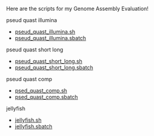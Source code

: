 Here are the scripts for my Genome Assembly Evaluation!

pseud quast illumina
* [pseud_quast_illumina.sh](https://github.com/biol726314/Biol5263/blob/main/Scripts/GenomeEvalScripts/pseud_quast_illumina.sh)
* [pseud_quast_illumina.sbatch](https://github.com/biol726314/Biol5263/blob/main/Scripts/GenomeEvalScripts/psued_quast_illumina.sbatch)

pseud quast short long
* [pseud_quast_short_long.sh](https://github.com/biol726314/Biol5263/blob/main/Scripts/GenomeEvalScripts/pseud_quast_short_long.sh)
* [pseud_quast_short_long.sbatch](https://github.com/biol726314/Biol5263/blob/main/Scripts/GenomeEvalScripts/pseud_quast_short_long.sbatch)

pseud quast comp
* [psed_quast_comp.sh](https://github.com/biol726314/Biol5263/blob/main/Scripts/GenomeEvalScripts/pseud_quast_comp.sh)
* [psed_quast_comp.sbatch](https://github.com/biol726314/Biol5263/blob/main/Scripts/GenomeEvalScripts/psed_quast_comp.sbatch)

jellyfish
* [jellyfish.sh](https://github.com/biol726314/Biol5263/blob/main/Scripts/GenomeEvalScripts/jellyfish.sh)
* [jellyfish.sbatch](https://github.com/biol726314/Biol5263/blob/main/Scripts/GenomeEvalScripts/jellyfish.sbatch)
